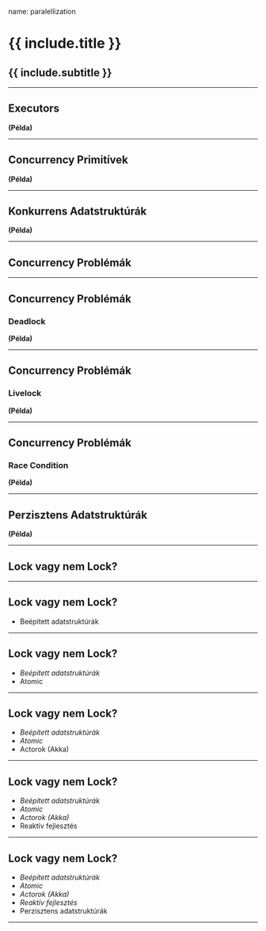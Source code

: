 name: paralellization

# {{ include.title }}
## {{ include.subtitle }}

---

## Executors

**(Példa)**

---

## Concurrency Primitívek

**(Példa)**

---

## Konkurrens Adatstruktúrák

**(Példa)**

---

## Concurrency Problémák

---

## Concurrency Problémák

### Deadlock

**(Példa)**

---

## Concurrency Problémák

### Livelock

**(Példa)**

---

## Concurrency Problémák

### Race Condition

**(Példa)**

---

## Perzisztens Adatstruktúrák

**(Példa)**

---

## Lock vagy nem Lock?

---

## Lock vagy nem Lock?

- Beépített adatstruktúrák

---

## Lock vagy nem Lock?

- *Beépített adatstruktúrák*
- Atomic

---

## Lock vagy nem Lock?

- *Beépített adatstruktúrák*
- *Atomic*
- Actorok (Akka)

---

## Lock vagy nem Lock?

- *Beépített adatstruktúrák*
- *Atomic*
- *Actorok (Akka)*
- Reaktív fejlesztés

---

## Lock vagy nem Lock?

- *Beépített adatstruktúrák*
- *Atomic*
- *Actorok (Akka)*
- *Reaktív fejlesztés*
- Perzisztens adatstruktúrák

---

